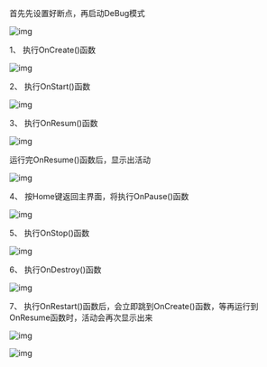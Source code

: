 首先先设置好断点，再启动DeBug模式

![img](file:///C:/Users/10649/AppData/Local/Temp/msohtmlclip1/01/clip_image002.jpg)

 

1、 执行OnCreate()函数

![img](file:///C:/Users/10649/AppData/Local/Temp/msohtmlclip1/01/clip_image004.jpg)

 

 

 

 

2、 执行OnStart()函数

![img](file:///C:/Users/10649/AppData/Local/Temp/msohtmlclip1/01/clip_image006.jpg)

 

3、 执行OnResum()函数

![img](file:///C:/Users/10649/AppData/Local/Temp/msohtmlclip1/01/clip_image008.jpg)

 

运行完OnResume()函数后，显示出活动

![img](file:///C:/Users/10649/AppData/Local/Temp/msohtmlclip1/01/clip_image010.jpg)

 

4、 按Home键返回主界面，将执行OnPause()函数

![img](file:///C:/Users/10649/AppData/Local/Temp/msohtmlclip1/01/clip_image012.jpg)

 

5、 执行OnStop()函数

![img](file:///C:/Users/10649/AppData/Local/Temp/msohtmlclip1/01/clip_image014.jpg)

 

6、 执行OnDestroy()函数

![img](file:///C:/Users/10649/AppData/Local/Temp/msohtmlclip1/01/clip_image016.jpg)

 

7、 执行OnRestart()函数后，会立即跳到OnCreate()函数，等再运行到OnResume函数时，活动会再次显示出来

![img](file:///C:/Users/10649/AppData/Local/Temp/msohtmlclip1/01/clip_image018.jpg)

![img](file:///C:/Users/10649/AppData/Local/Temp/msohtmlclip1/01/clip_image020.jpg)

 

 

 